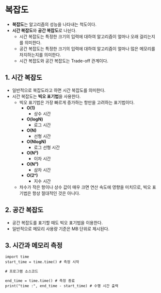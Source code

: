 # 복잡도
- **복잡도**는 알고리즘의 성능을 나타내는 척도이다.
- **시간 복잡도**와 **공간 복잡도**로 나뉜다.
  - 시간 복잡도는 특정한 크기의 입력에 대하여 알고리즘이 얼마나 오래 걸리는지를 의미한다.
  - 공간 복잡도는 특정한 크기의 입력에 대하여 알고리즘이 얼마나 많은 메모리를 차지하는지를 의미한다.
  - 시간 복잡도와 공간 복잡도는 Trade-off 관계이다.

## 1. 시간 복잡도
- 일반적으로 복잡도라고 하면 시간 복잡도를 의미한다.
- 시간 복잡도는 **빅오 표기법**을 사용한다.
  - 빅오 표기법은 가장 빠르게 증가하는 항만을 고려하는 표기법이다.
    - **O(1)**
      - 상수 시간
    - **O(logN)**
      - 로그 시간
    - **O(N)**
      - 선형 시간
    - **O(NlogN)**
      - 로그 선형 시간
    - **O(N²)**
      - 이차 시간
    - **O(N³)**
      - 삼차 시간
    - **O(2ⁿ)**
      - 지수 시간
  - 차수가 작은 항이나 상수 값이 매우 크면 연산 속도에 영향을 미치므로, 빅오 표기법은 항상 절대적인 것은 아니다.

## 2. 공간 복잡도
- 공간 복잡도를 표기할 때도 빅오 표기법을 이용한다.
- 일반적으로 메모리 사용량 기준은 MB 단위로 제시된다.

## 3. 시간과 메모리 측정
```python:수행 시간 측정 소스코드.py
import time
start_time = time.time() # 측정 시작

# 프로그램 소스코드

end_time = time.time() # 측정 종료
print("time :", end_time - start_time) # 수행 시간 출력
```